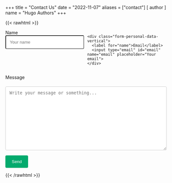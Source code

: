+++
title = "Contact Us"
date = "2022-11-07"
aliases = ["contact"]
[ author ]
  name = "Hugo Authors"
+++

{{< rawhtml >}}

<style>
  form{
    width: 100%;
  }

textarea {
  width: 100%;
  padding: 12px;
  border: 1px solid #ccc;
  border-radius: 4px;
  box-sizing: border-box;
  margin-top: 6px;
  margin-bottom: 16px;
  resize: vertical;
}

input[type=submit] {
  background-color: #04AA6D;
  color: white;
  padding: 12px 20px;
  border: none;
  border-radius: 4px;
  cursor: pointer;
}

input[type=submit]:hover {
  background-color: #45a049;
}

.form-personal-data {
  display: flex;
  gap: 10px;
}

.form-personal-data-vertical, input[type=text], input[type=email] {
  width: 100%;
  margin-bottom: 5px;
}

input[type=text], input[type=email] {
  padding: 12px;
  border-radius: 4px;
  box-sizing: border-box;
  resize: vertical;
}

input[type=text], input[type=email], #message{
  color: #000;
}
</style>

<form action="{{< contactFormUrl >}}" method="POST">

  <div class="form-personal-data">
    <div class="form-personal-data-vertical">
      <label for="name">Name</label>
      <input type="text" id="name" name="name" placeholder="Your name">
    </div>

    <div class="form-personal-data-vertical">
      <label for="name">Email</label>
      <input type="email" id="email" name="email" placeholder="Your email">
    </div>
  </div>

  <label for="message">Message</label>
  <textarea id="message" name="message" placeholder="Write your message or something..." style="height:200px"></textarea>
  <input type="hidden" name="_captcha" value="false">
  <input type="hidden" name="_template" value="box">
  <input type="hidden" name="_subject" value="New submission!">
  <input type="hidden" name="_next" value="{{< contactReturnUrl >}}">
  <input type="submit" value="Send">
</form>
{{< /rawhtml >}}